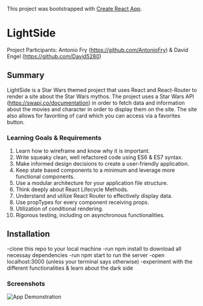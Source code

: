 This project was bootstrapped with [Create React App](https://github.com/facebook/create-react-app).

# LightSide

Project Participants: Antonio Fry (https://github.com/AntonioFry) & David Engel (https://github.com/David5280)

## Summary

LightSide is a Star Wars themed project that uses React and React-Router to render a site about the Star Wars mythos. The project uses a Star Wars API (https://swapi.co/documentation) in order to fetch data and information about the movies and character in order to display them on the site. The site also allows for favoriting of card which you can access via a favorites button. 

### Learning Goals & Requirements

1.  Learn how to wireframe and know why it is important.
2.  Write squeaky clean, well refactored code using ES6 & ES7 syntax.
3.  Make informed design decisions to create a user-friendly application.
4.  Keep state based components to a minimum and leverage more functional components.
5.  Use a modular architecture for your application file structure.
6.  Think deeply about React Lifecycle Methods.
7.  Understand and utilize React Router to effectively display data.
8.  Use propTypes for every component receiving props.
9.  Utilization of conditional rendering.
10.  Rigorous testing, including on asynchronous functionalities.

##  Installation

-clone this repo to your local machine
-run npm install to download all necessay dependencies
-run npm start to run the server
-open localhost:3000 (unless your terminal says otherwise)
-experiment with the different functionalities & learn about the dark side

###  Screenshots

 ![App Demonstration]('./images/Screenshot.gif')
